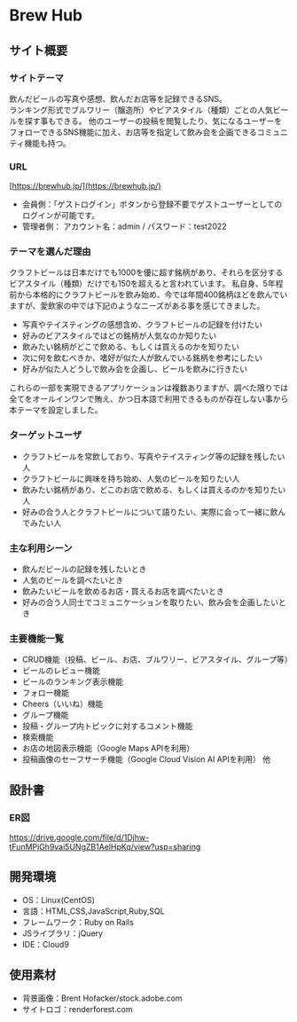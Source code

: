 # Brew Hub

## サイト概要
### サイトテーマ
飲んだビールの写真や感想、飲んだお店等を記録できるSNS。  
ランキング形式でブルワリー（醸造所）やビアスタイル（種類）ごとの人気ビールを探す事もできる。
他のユーザーの投稿を閲覧したり、気になるユーザーをフォローできるSNS機能に加え、お店等を指定して飲み会を企画できるコミュニティ機能も持つ。

### URL
[https://brewhub.jp/](https://brewhub.jp/)
- 会員側：「ゲストログイン」ボタンから登録不要でゲストユーザーとしてのログインが可能です。
- 管理者側： アカウント名：admin / パスワード：test2022

### テーマを選んだ理由
クラフトビールは日本だけでも1000を優に超す銘柄があり、それらを区分するビアスタイル（種類）だけでも150を超えると言われています。
私自身、5年程前から本格的にクラフトビールを飲み始め、今では年間400銘柄ほどを飲んでいますが、愛飲家の中では下記のようなニーズがある事を感じてきました。

- 写真やテイスティングの感想含め、クラフトビールの記録を付けたい
- 好みのビアスタイルではどの銘柄が人気なのか知りたい
- 飲みたい銘柄がどこで飲める、もしくは買えるのかを知りたい
- 次に何を飲むべきか、嗜好が似た人が飲んでいる銘柄を参考にしたい
- 好みが似た人どうしで飲み会を企画し、ビールを飲みに行きたい

これらの一部を実現できるアプリケーションは複数ありますが、調べた限りでは全てをオールインワンで賄え、かつ日本語で利用できるものが存在しない事から本テーマを設定しました。

### ターゲットユーザ
- クラフトビールを常飲しており、写真やテイスティング等の記録を残したい人
- クラフトビールに興味を持ち始め、人気のビールを知りたい人
- 飲みたい銘柄があり、どこのお店で飲める、もしくは買えるのかを知りたい人
- 好みの合う人とクラフトビールについて語りたい、実際に会って一緒に飲んでみたい人

### 主な利用シーン
- 飲んだビールの記録を残したいとき
- 人気のビールを調べたいとき
- 飲みたいビールを飲めるお店・買えるお店を調べたいとき
- 好みの合う人同士でコミュニケーションを取りたい、飲み会を企画したいとき

### 主要機能一覧
- CRUD機能（投稿、ビール、お店、ブルワリー、ビアスタイル、グループ等）
- ビールのレビュー機能
- ビールのランキング表示機能
- フォロー機能
- Cheers（いいね）機能
- グループ機能
- 投稿・グループ内トピックに対するコメント機能
- 検索機能
- お店の地図表示機能（Google Maps APIを利用）
- 投稿画像のセーフサーチ機能（Google Cloud Vision AI APIを利用）
他

## 設計書
### ER図
https://drive.google.com/file/d/1Djhw-tFunMPjGh9vai5UNgZB1AelHpKq/view?usp=sharing

## 開発環境
- OS：Linux(CentOS)
- 言語：HTML,CSS,JavaScript,Ruby,SQL
- フレームワーク：Ruby on Rails
- JSライブラリ：jQuery
- IDE：Cloud9

## 使用素材
- 背景画像：Brent Hofacker/stock.adobe.com
- サイトロゴ：renderforest.com
